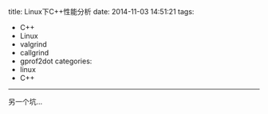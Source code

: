 title: Linux下C++性能分析
date: 2014-11-03 14:51:21
tags:
- C++
- Linux 
- valgrind
- callgrind
- gprof2dot
categories:
- linux
- C++

---

另一个坑... 
